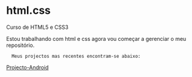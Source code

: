 # html.css
 Curso de HTML5 e CSS3

 Estou trabalhando com html e css agora vou começar a gerenciar o meu repositório.

      Meus projectos mas recentes encontram-se abaixo:
 
 <a href=" https://alexandreamaral27.github.io/projecto-android/">Projecto-Android</a>
